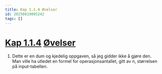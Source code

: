 ```yaml
---
title: Kap 1.1.4 Øvelser
id: 20250819095242
tags: []
---
```


# [Kap 1.1.4]([[20250819094344]]) [Øvelser]([[20250818100409]])
1. Dette er en dum og kjedelig oppgaven, så jeg gidder ikke å gjøre den. Man ville ha utledet en formel for operasjonsantallet, gitt av n, størrelsen på input-tabellen.